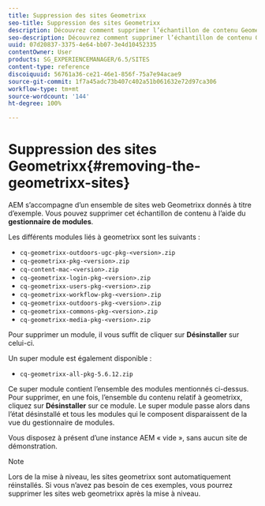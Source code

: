 ```yaml
---
title: Suppression des sites Geometrixx
seo-title: Suppression des sites Geometrixx
description: Découvrez comment supprimer l’échantillon de contenu Geometrixx.
seo-description: Découvrez comment supprimer l’échantillon de contenu Geometrixx.
uuid: 07d20837-3375-4e64-bb07-3e4d10452335
contentOwner: User
products: SG_EXPERIENCEMANAGER/6.5/SITES
content-type: reference
discoiquuid: 56761a36-ce21-46e1-856f-75a7e94acae9
source-git-commit: 1f7a45adc73b407c402a51b061632e72d97ca306
workflow-type: tm+mt
source-wordcount: '144'
ht-degree: 100%

---
```



# Suppression des sites Geometrixx{#removing-the-geometrixx-sites}

AEM s’accompagne d’un ensemble de sites web Geometrixx donnés à titre d’exemple. Vous pouvez supprimer cet échantillon de contenu à l’aide du **gestionnaire de modules**.

Les différents modules liés à geometrixx sont les suivants :

* `cq-geometrixx-outdoors-ugc-pkg-<version>.zip`
* `cq-geometrixx-pkg-<version>.zip`
* `cq-content-mac-<version>.zip`
* `cq-geometrixx-login-pkg-<version>.zip`
* `cq-geometrixx-users-pkg-<version>.zip`
* `cq-geometrixx-workflow-pkg-<version>.zip`
* `cq-geometrixx-outdoors-pkg-<version>.zip`
* `cq-geometrixx-commons-pkg-<version>.zip`
* `cq-geometrixx-media-pkg-<version>.zip`

Pour supprimer un module, il vous suffit de cliquer sur **Désinstaller** sur celui-ci.

Un super module est également disponible :

* `cq-geometrixx-all-pkg-5.6.12.zip`

Ce super module contient l’ensemble des modules mentionnés ci-dessus. Pour supprimer, en une fois, l’ensemble du contenu relatif à geometrixx, cliquez sur **Désinstaller** sur ce module. Le super module passe alors dans l’état désinstallé et tous les modules qui le composent disparaissent de la vue du gestionnaire de modules.

Vous disposez à présent d’une instance AEM « vide », sans aucun site de démonstration.

>[!NOTE]
>
>Lors de la mise à niveau, les sites geometrixx sont automatiquement réinstallés. Si vous n’avez pas besoin de ces exemples, vous pourrez supprimer les sites web geometrixx après la mise à niveau.

